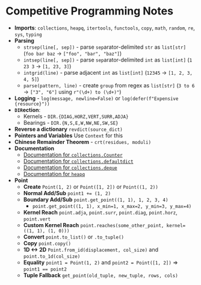 # Competitive Programming Notes
* **Imports**: `collections`, `heapq`, `itertools`, `functools`, `copy`, `math`, `random`, `re`, `sys`, `typing`
* **Parsing**
  * `strsep(line[, sep])` - parse `sep`arator-delimited `str` as `list[str]` (`foo bar baz` -> `["foo", "bar", "baz"]`)
  * `intsep(line[, sep])` - parse `sep`arator-delimited `int` as `list[int]` (`1 23 3` -> `[1, 23, 3]`)
  * `intgrid(line)` - parse adjacent `int` as `list[int]` (`12345` -> `[1, 2, 3, 4, 5]`)
  * `parse(pattern, line)` - create `group` from regex as `list[str]` (`3 to 6` -> `["3", "6"]` using `r"(\d+) to (\d+)"`)
* **Logging** - `log(message, newline=False)` or `log(defer(f"Expensive {resource}"))`
* **`DIR`ection**:
  * Kernels - `DIR.{DIAG,HORZ,VERT,SURR,ADJA}`
  * Bearings - `DIR.{N,S,E,W,NW,NE,SW,SE}`
* **Reverse a dictionary** `revdict(source_dict)`
* **Pointers and Variables** Use `Context` for this
* **Chinese Remainder Theorem** - `crt(residues, moduli)`
* **Documentation**
  * [Documentation for `collections.Counter`](https://docs.python.org/3/library/collections.html#collections.Counter)
  * [Documentation for `collections.defaultdict`](https://docs.python.org/3/library/collections.html#collections.defaultdict)
  * [Documentation for `collections.deque`](https://docs.python.org/3/library/collections.html#collections.deque)
  * [Documentation for `heapq`](https://docs.python.org/3/library/heapq.html)
* **Point**
  * **Create** `Point(1, 2)` or `Point([1, 2])` or `Point((1, 2))`
  * **Normal Add/Sub** `point1 += (1, 2)`  
  * **Boundary Add/Sub** `point.get_point((1, 1), 1, 2, 3, 4)`
    * `point.get_point((1, 1), x_min=1, x_max=2, y_min=3, y_max=4)`
  * **Kernel Reach** `point.adja`, `point.surr`, `point.diag`, `point.horz`, `point.vert`
  * **Custom Kernel Reach** `point.reaches(some_other_point, kernel=((1, 1), (1, 0)))`
  * **Convert** `point.to_list()` or `.to_tuple()`
  * **Copy** `point.copy()`
  * **1D <-> 2D** `Point.from_id(displacement, col_size)` and `point.to_1d(col_size)`
  * **Equality** `point1 = Point(1, 2)` and `point2 = Point([1, 2])` => `point1 == point2`
  * **Tuple Fallback** `get_point(old_tuple, new_tuple, rows, cols)`

